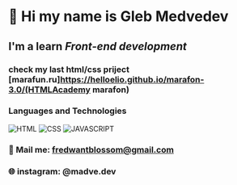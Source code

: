 #  👋 Hi my name is **Gleb Medvedev**
## I'm a learn *Front-end development* 
### check my last **html/css** priject [marafun.ru]https://helloelio.github.io/marafon-3.0/(HTMLAcademy marafon)
### Languages and Technologies 
![HTML](https://img.shields.io/badge/-HTML-brightgreen)
![CSS](https://img.shields.io/badge/-CSS-green)
![JAVASCRIPT](https://img.shields.io/badge/-JAVASCRIPT-yellowgreen)

### 📧 Mail me: fredwantblossom@gmail.com
### 🌐 instagram: @madve.dev
#
